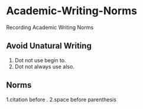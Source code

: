 # Academic-Writing-Norms
Recording Academic Writing Norms
## Avoid Unatural Writing
1. Dot not use begin to.
2. Dot not always use also.
## Norms
1.citation before .
2.space before parenthesis
